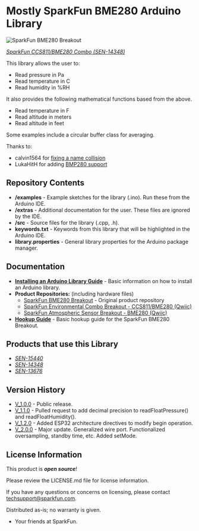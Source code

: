 Mostly SparkFun BME280 Arduino Library
========================================

![SparkFun BME280 Breakout](https://cdn.sparkfun.com//assets/parts/1/2/3/2/9/14348-01.jpg)

[*SparkFun CCS811/BME280 Combo (SEN-14348)*](https://www.sparkfun.com/products/14348)

This library allows the user to:

* Read pressure in Pa
* Read temperature in C
* Read humidity in %RH

It also provides the following mathematical functions based from the above.

* Read temperature in F
* Read altitude in meters
* Read altitude in feet

Some examples include a circular buffer class for averaging.

Thanks to:
* calvin1564 for [fixing a name collision](https://github.com/sparkfun/SparkFun_BME280_Arduino_Library/pull/34)
* LukaHitH for adding [BMP280 support](https://github.com/sparkfun/SparkFun_BME280_Arduino_Library/pull/23)

Repository Contents
-------------------

* **/examples** - Example sketches for the library (.ino). Run these from the Arduino IDE. 
* **/extras** - Additional documentation for the user. These files are ignored by the IDE. 
* **/src** - Source files for the library (.cpp, .h).
* **keywords.txt** - Keywords from this library that will be highlighted in the Arduino IDE. 
* **library.properties** - General library properties for the Arduino package manager. 

Documentation
--------------

* **[Installing an Arduino Library Guide](https://learn.sparkfun.com/tutorials/installing-an-arduino-library)** - Basic information on how to install an Arduino library.
* **Product Repositories:** (including hardware files)
  * [SparkFun BME280 Breakout](https://github.com/sparkfun/BME280-Breakout-Board) - Original product repository
  * [SparkFun Environmental Combo Breakout - CCS811/BME280 (Qwiic)](https://www.sparkfun.com/products/14348)
  * [SparkFun Atmospheric Sensor Breakout - BME280 (Qwiic)](https://github.com/sparkfun/Qwiic_Atmospheric_Sensor_Breakout_BME280)
* **[Hookup Guide](https://learn.sparkfun.com/tutorials/sparkfun-bme280-breakout-hookup-guide)** - Basic hookup guide for the SparkFun BME280 Breakout.

Products that use this Library 
---------------------------------

* [*SEN-15440*](https://www.sparkfun.com/products/15440)
* [*SEN-14348*](https://www.sparkfun.com/products/14348)
* [*SEN-13676*](https://www.sparkfun.com/products/13676)

Version History
---------------

* [V_1.0.0](https://github.com/sparkfun/SparkFun_BME280_Arduino_Library/tree/V_1.0.0) - Public release.
* [V_1.1.0](https://github.com/sparkfun/SparkFun_BME280_Arduino_Library/tree/V_1.1.0) - Pulled request to add decimal precision to readFloatPressure() and readFloatHumidity().
* [V_1.2.0](https://github.com/sparkfun/SparkFun_BME280_Arduino_Library/tree/V_1.2.0) - Added ESP32 architecture directives to modify begin operation.
* [V_2.0.0](https://github.com/sparkfun/SparkFun_BME280_Arduino_Library/tree/V_2.0.0) - Major update. Generalized wire port. Functionalized oversampling, standby time, etc. Added setMode.


License Information
-------------------

This product is _**open source**_! 

Please review the LICENSE.md file for license information. 

If you have any questions or concerns on licensing, please contact techsupport@sparkfun.com.

Distributed as-is; no warranty is given.

- Your friends at SparkFun.
